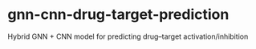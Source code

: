 # gnn-cnn-drug-target-prediction
Hybrid GNN + CNN model for predicting drug–target activation/inhibition
